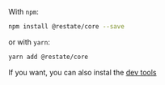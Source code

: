With `npm`:

```bash
npm install @restate/core --save
```

or with `yarn`:

```bash
yarn add @restate/core
```

If you want, you can also instal the [dev tools](/quick-dev-tools)
